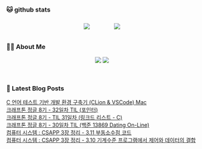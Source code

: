 
###  🐱 github stats  

<div id="main" align="center">
    <img src="https://github-readme-stats.vercel.app/api?username=Kojaewoong0504&count_private=true&show_icons=true&theme=tokyonight"
        style="height: auto; margin-left: 20px; margin-right: 20px; padding: 10px;"/>
    <img src="https://github-readme-stats.vercel.app/api/top-langs/?username=Kojaewoong0504&layout=compact"   
        style="height: auto; margin-left: 20px; margin-right: 20px; padding: 10px;"/>
</div>

###  💁‍♀️ About Me  
<p align="center">
    <a href="https://www.gowoong.com/"><img src="https://img.shields.io/badge/Blog-FF5722?style=flat-square&logo=Blogger&logoColor=white"/></a>
    <a href="mailto:jaewoong.ko0504@gmail.com"><img src="https://img.shields.io/badge/Gmail-d14836?style=flat-square&logo=Gmail&logoColor=white&link=ilovefran.ofm@gmail.com"/></a>
</p>

<br>

### 📕 Latest Blog Posts   

<a href ="https://www.gowoong.com/68"> C 언어 테스트 기반 개발 환경 구축기 (CLion &amp; VSCode) Mac </a> <br>
<a href ="https://www.gowoong.com/67"> 크래프톤 정글 8기 - 32일차 TIL (포인터) </a> <br>
<a href ="https://www.gowoong.com/66"> 크래프톤 정글 8기 - TIL 31일차 (링크드 리스트 - C) </a> <br>
<a href ="https://www.gowoong.com/65"> 크래프톤 정글 8기 - 30일차 TIL (백준 13869 Dating On-Line) </a> <br>
<a href ="https://www.gowoong.com/64"> 컴퓨터 시스템 : CSAPP 3장 정리 - 3.11 부동소수점 코드 </a> <br>
<a href ="https://www.gowoong.com/63"> 컴퓨터 시스템 : CSAPP 3장 정리 - 3.10 기계수준 프로그램에서 제어와 데이터의 결합 </a> <br>

